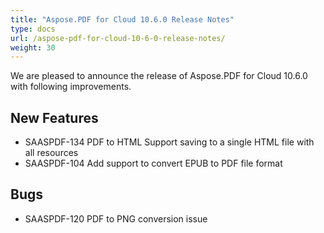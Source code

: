 ```yaml
---
title: "Aspose.PDF for Cloud 10.6.0 Release Notes"
type: docs
url: /aspose-pdf-for-cloud-10-6-0-release-notes/
weight: 30
---
```


We are pleased to announce the release of Aspose.PDF for Cloud 10.6.0 with following improvements.
## **New Features**
- SAASPDF-134 PDF to HTML Support saving to a single HTML file with all resources
- SAASPDF-104 Add support to convert EPUB to PDF file format
## **Bugs**
- SAASPDF-120 PDF to PNG conversion issue
